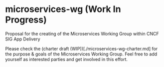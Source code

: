 # microservices-wg (Work In Progress)
Proposal for the creating of the Microservices Working Group within CNCF SIG App Delivery

Please check the (charter draft (WIP))[./microservices-wg-charter.md] for the purpose & goals of the Microservices Working Group. Feel free to add yourself as interested parties and get involved in this effort.

